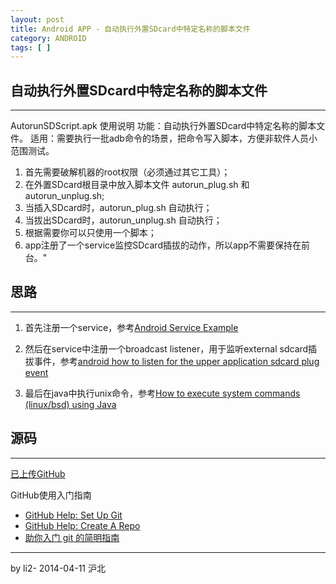```yaml
---
layout: post
title: Android APP - 自动执行外置SDcard中特定名称的脚本文件
category: ANDROID
tags: [ ]
---
```


## 自动执行外置SDcard中特定名称的脚本文件

------
AutorunSDScript.apk 使用说明
功能：自动执行外置SDcard中特定名称的脚本文件。
适用：需要执行一批adb命令的场景，把命令写入脚本，方便非软件人员小范围测试。

1. 首先需要破解机器的root权限（必须通过其它工具）；
2. 在外置SDcard根目录中放入脚本文件 autorun_plug.sh 和 autorun_unplug.sh;
3. 当插入SDcard时，autorun_plug.sh 自动执行；
4. 当拔出SDcard时，autorun_unplug.sh 自动执行；
5. 根据需要你可以只使用一个脚本；
5. app注册了一个service监控SDcard插拔的动作，所以app不需要保持在前台。"


## 思路

------
1. 首先注册一个service，参考[Android Service Example](http://examples.javacodegeeks.com/android/core/service/android-service-example/)

2. 然后在service中注册一个broadcast listener，用于监听external sdcard插拔事件，参考[android how to listen for the upper application sdcard plug event](http://www.phonesdevelopers.com/1792206/)

3. 最后在java中执行unix命令，参考[How to execute system commands (linux/bsd) using Java](http://stackoverflow.com/questions/792024/how-to-execute-system-commands-linux-bsd-using-java)


## 源码

------
[已上传GitHub](https://github.com/li2/autorun-shell-script-when-sdcard-pluged)


GitHub使用入门指南

- [GitHub Help: Set Up Git](https://help.github.com/articles/set-up-git)
- [GitHub Help: Create A Repo](https://help.github.com/articles/create-a-repo)
- [助你入门 git 的简明指南](http://rogerdudler.github.io/git-guide/index.zh.html)

------
by li2-    2014-04-11 沪北

